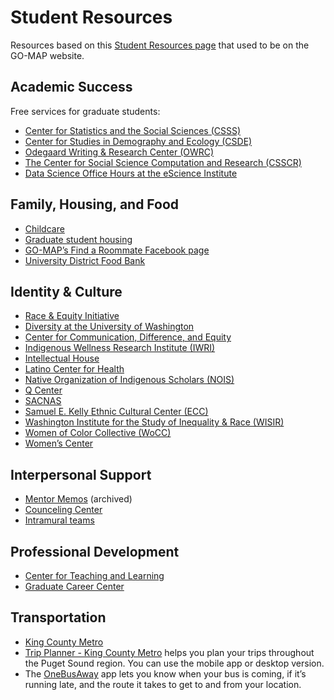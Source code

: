 
# Student Resources

Resources based on this [Student Resources page](https://web.archive.org/web/20210730143131/https://grad.uw.edu/equity-inclusion-and-diversity/go-map/student-resources/) that used to be on the GO-MAP website.

## Academic Success

Free services for graduate students:

* [Center for Statistics and the Social Sciences (CSSS)](https://csss.uw.edu/consulting)
* [Center for Studies in Demography and Ecology (CSDE)](https://csde.washington.edu/about/)
* [Odegaard Writing & Research Center (OWRC)](https://depts.washington.edu/owrcweb/wordpress/)
* [The Center for Social Science Computation and Research (CSSCR)](https://depts.washington.edu/csscr/)
* [Data Science Office Hours at the eScience Institute](https://escience.washington.edu/using-data-science/office-hours/)

## Family, Housing, and Food
* [Childcare](https://hr.uw.edu/worklife/child-care-and-caregiving/)
* [Graduate student housing](https://hfs.uw.edu/Live/Graduates)
* [GO-MAP’s Find a Roommate Facebook page](https://www.facebook.com/groups/433915590526762/)
* [University District Food Bank](https://www.udistrictfoodbank.org/)

## Identity & Culture
* [Race & Equity Initiative](https://www.washington.edu/raceequity/)
* [Diversity at the University of Washington](https://www.washington.edu/diversity/)
* [Center for Communication, Difference, and Equity]()
* [Indigenous Wellness Research Institute (IWRI)](https://iwri.org/)
* [Intellectual House](https://www.washington.edu/omad/intellectual-house/)
* [Latino Center for Health](https://latinocenterforhealth.org/)
* [Native Organization of Indigenous Scholars (NOIS)](https://students.washington.edu/noisrso/about.php)
* [Q Center](https://sites.uw.edu/qcenter/)
* [SACNAS](https://sacnasuwashington.wordpress.com/)
* [Samuel E. Kelly Ethnic Cultural Center (ECC)](https://depts.washington.edu/ecc/)
* [Washington Institute for the Study of Inequality & Race (WISIR)](https://depts.washington.edu/wisir/about/)
* [Women of Color Collective (WoCC)](https://gwss.washington.edu/research/films-and-videos/uw-women-color-collective-film-0)
* [Women’s Center](https://www.washington.edu/womenscenter/)

## Interpersonal Support
* [Mentor Memos](https://web.archive.org/web/20210727094013/https://grad.uw.edu/for-students-and-post-docs/core-programs/mentoring/mentor-memos/) (archived)
* [Counceling Center](https://www.washington.edu/counseling/)
* [Intramural teams](https://www.washington.edu/ima/intramurals/)

## Professional Development
* [Center for Teaching and Learning](https://teaching.washington.edu/)
* [Graduate Career Center](https://careers.uw.edu/graduate-students/)

## Transportation
* [King County Metro](https://kingcounty.gov/en/dept/metro)
* [Trip Planner - King County Metro](https://app.tripplanner.kingcounty.gov/) helps you plan your trips throughout the Puget Sound region.  You can use the mobile app or desktop version.
* The [OneBusAway](https://onebusaway.org/) app lets you know when your bus is coming, if it’s running late, and the route it takes to get to and from your location.